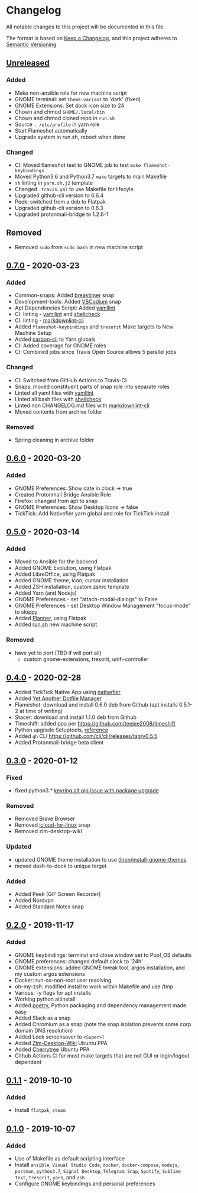 # Changelog

All notable changes to this project will be documented in this file.

The format is based on [Keep a Changelog](https://keepachangelog.com/en/1.0.0/),
and this project adheres to [Semantic Versioning](https://semver.org/spec/v2.0.0.html).

## [Unreleased]

### Added

- Make non-ansible role for new machine script
- GNOME terminal: set `theme-variant` to 'dark' (fixed)
- GNOME Extensions: Set dock icon size to 24
- Chown and chmod `$HOME/.local/bin`
- Chown and chmod cloned repo in `run.sh`
- Source `. /etc/profile` in yarn role
- Start Flameshot automatically
- Upgrade system in run.sh, reboot when done

### Changed

- CI: Moved flameshot test to GNOME job
to test `make flameshot-keybindings`
- Moved Python3.6 and Python3.7 `make` targets to main Makefile
- `sh` linting in `yarn.sh.j2` template
- Changed `.travis.yml` to use Makefile for lifecyle
- Upgraded github-cli version to 0.6.4
- Peek: switched from a deb to Flatpak
- Upgraded github-cli version to 0.6.3
- Upgraded protonmail-bridge to 1.2.6-1

## Removed

- Removed `sudo` from `sudo bash` in new machine script

## [0.7.0] - 2020-03-23

### Added

- Common-snaps: Added [breaktimer](https://snapcraft.io/breaktimer) snap
- Development-tools: Added [VSCodium](https://snapcraft.io/vscodium) snap
- Apt Dependencies Script: Added [yamllint](https://yamllint.readthedocs.io/)
- CI: linting - [yamllint](https://yamllint.readthedocs.io/) and [shellcheck](https://www.shellcheck.net/)
- CI: linting - [markdownlint-cli](https://github.com/igorshubovych/markdownlint-cli)
- Added `flameshot-keybindings` and `tresorit` Make targets to New Machine Setup
- Added [carbon-cli](https://github.com/mixn/carbon-now-cli) to Yarn globals
- CI: Added coverage for GNOME roles
- CI: Combined jobs since Travis Open Source allows 5 parallel jobs

### Changed

- CI: Switched from GitHub Actions to Travis-CI
- Snaps: moved constituent parts of snap role into separate roles
- Linted all yaml files with [yamllint](https://yamllint.readthedocs.io/)
- Linted all bash files with [shellcheck](https://www.shellcheck.net/)
- Linted non CHANGELOG.md files with [markdownlint-cli](https://github.com/igorshubovych/markdownlint-cli)
- Moved contents from archive folder

### Removed

- Spring cleaning in archive folder

## [0.6.0] - 2020-03-20

### Added

- GNOME Preferences: Show date in clock -> true
- Created Protonmail Bridge Ansible Role
- Firefox: changed from apt to snap
- GNOME Preferences: Show Desktop Icons -> false
- TickTick: Add Nativefier yarn global and role for TickTick install

## [0.5.0] - 2020-03-14

### Added

- Moved to Ansible for the backend
- Added GNOME Evolution, using Flatpak
- Added LibreOffice, using Flatpak
- Added GNOME theme, icon, cursor installation
- Added ZSH installation, custom zshrc template
- Added Yarn (and Nodejs)
- GNOME Preferences - set "attach-modal-dialogs" to False
- GNOME Preferences - set Desktop Window Management "focus-mode" to sloppy
- Added [Planner](https://flathub.org/apps/details/com.github.alainm23.planner), using Flatpak
- Added [run.sh](run.sh) new machine script

### Removed

- have yet to port (TBD if will port all)
  - custom gnome-extensions, tresorit, unifi-controller

## [0.4.0] - 2020-02-28

- Added TickTick Native App using [nativefier](https://github.com/jiahaog/nativefier)
- Added [Yet Another Dotfile Manager](https://yadm.io)
- Flameshot: download and install 0.6.0 deb from Github (apt installs 0.5.1-2 at time of writing)
- Stacer: download and install 1.1.0 deb from Github
- Timeshift: added ppa per <https://github.com/teejee2008/timeshift>
- Python upgrade Setuptools, [reference](https://stackoverflow.com/questions/14426491/python-3-importerror-no-module-named-setuptools)
- Added `gh` CLI <https://github.com/cli/cli/releases/tag/v0.5.5>
- Added Protonmail-bridge beta client

## [0.3.0] - 2020-01-12

### Fixed

- fixed python3.* [keyring.alt pip issue with package upgrade](https://bugs.launchpad.net/usd-importer/+bug/1794041)

### Removed

- Removed Brave Browser
- Removed [icloud-for-linux](https://snapcraft.io/icloud-for-linux) snap
- Removed zim-desktop-wiki

### Updated

- updated GNOME theme installation to use [tliron/install-gnome-themes](https://github.com/tliron/install-gnome-themes)
- moved dash-to-dock to unique target

### Added

- Added Peek (GIF Screen Recorder)
- Added Nordvpn
- Added Standard Notes snap

## [0.2.0] - 2019-11-17

### Added

- GNOME keybindings: terminal and close window set to Pop!_OS defaults
- GNOME preferences: changed default clock to '24h'
- GNOME extensions: added GNOME tweak tool, argos installation, and my custom argos extensions
- Docker: run-as-non-root user resolving
- oh-my-zsh: modified install to work within Makefile and use /tmp
- Various: -y flags for apt installs
- Working python altinstall
- Added [poetry](https://poetry.eustace.io/), Python packaging and dependency management made easy
- Added Slack as a snap
- Added Chromium as a snap (note the snap isolation prevents some corp domain DNS resolution)
- Added Lock screensaver to `<Super>l`
- Added [Zim-Desktop-Wiki](https://zim-wiki.org/downloads.html) Ubuntu PPA
- Added [Cherrytree](https://www.giuspen.com/cherrytree/) Ubuntu PPA
- Github Actions CI for most make targets that are not GUI or login/logout dependent

## [0.1.1] - 2019-10-10

### Added

- Install `flatpak`, `steam`

## [0.1.0] - 2019-10-07

### Added

- Use of Makefile as default scripting interface
- Install `ansible`, `Visual Studio Code`, `docker`, `docker-compose`, `nodejs`, `postman`, `python3.7`, `Signal Desktop`, `Telegram`, `Snap`, `Spotify`, `Sublime Text`, `Tresorit`, `yarn`, and `zsh`
- Configure GNOME keybindings and personal preferences

[Unreleased]: https://github.com/iancleary/install-scripts/compare/v0.7.0...HEAD
[0.7.0]: https://github.com/iancleary/install-scripts/releases/tag/v0.7.0
[0.6.0]: https://github.com/iancleary/install-scripts/releases/tag/v0.6.0
[0.5.0]: https://github.com/iancleary/install-scripts/releases/tag/v0.5.0
[0.4.0]: https://github.com/iancleary/install-scripts/releases/tag/v0.4.0
[0.3.0]: https://github.com/iancleary/install-scripts/releases/tag/v0.3.0
[0.2.0]: https://github.com/iancleary/install-scripts/releases/tag/v0.2.0
[0.1.1]: https://github.com/iancleary/install-scripts/releases/tag/v0.1.1
[0.1.0]: https://github.com/iancleary/install-scripts/releases/tag/v0.1.0
